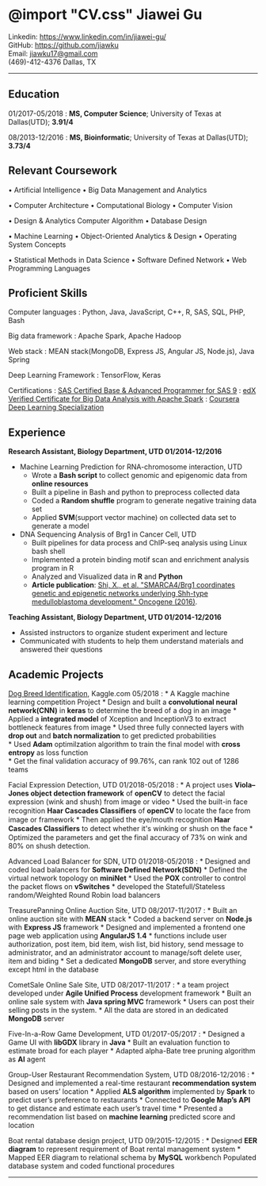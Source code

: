 @import "CV.css"
Jiawei Gu
============
Linkedin:   https://www.linkedin.com/in/jiawei-gu/ <br/>
GitHub:    https://github.com/jiawku <br/>
Email:     jiawku17@gmail.com <br/>
(469)-412-­4376
Dallas, TX
--- ---
Education
---------

01/2017-05/2018
: **MS, Computer Science**; University of Texas at Dallas(UTD); **3.91/4**

08/2013-12/2016
: **MS, Bioinformatic**; University of Texas at Dallas(UTD); **3.73/4**


Relevant Coursework
----------------
• Artificial Intelligence
• Big Data Management and Analytics

• Computer Architecture
• Computational Biology
• Computer Vision

• Design & Analytics Computer Algorithm
• Database Design

• Machine Learning
• Object-Oriented Analytics & Design
• Operating System Concepts

• Statistical Methods in Data Science
• Software Defined Network
• Web Programming Languages



Proficient Skills
--------

Computer languages
:   Python, Java, JavaScript, C++, R, SAS, SQL, PHP, Bash

Big data framework
:   Apache Spark, Apache Hadoop

Web stack
:   MEAN stack(MongoDB, Express JS, Angular JS, Node.js), Java Spring

Deep Learning Framework
:   TensorFlow, Keras

Certifications
:   [SAS Certified Base & Advanced Programmer for SAS 9](https://www.youracclaim.com/badges/29649285-43db-4ca4-89c6-5e325a059829/public_url)
:   [edX Verified Certificate for Big Data Analysis with Apache Spark](https://courses.edx.org/certificates/user/10309856/course/course-v1:BerkeleyX+CS110x+2T2016)
:   [Coursera Deep Learning Specialization](https://www.coursera.org/account/accomplishments/specialization/5VL96NJ4AGXJ)

Experience
----------
**Research Assistant, Biology Department, UTD 	01/2014-12/2016**
 * Machine Learning Prediction for RNA-chromosome interaction, UTD
    * Wrote a **Bash script** to collect genomic and epigenomic data from **online resources**
    *	Built a pipeline in Bash and python to preprocess collected data
    *	Coded a **Random shuffle** program to generate negative training data set
    *	Applied **SVM**(support vector machine) on collected data set to generate a model
* DNA Sequencing Analysis of Brg1 in Cancer Cell, UTD
    *	Built pipelines for data process and ChIP-seq analysis using Linux bash shell
    *	Implemented a protein binding motif scan and enrichment analysis program in R
    *	Analyzed and Visualized data in **R** and **Python**
    * **Article publication**: [Shi, X., et al. "SMARCA4/Brg1 coordinates genetic and epigenetic networks underlying Shh-type medulloblastoma development." Oncogene (2016)](https://www.nature.com/articles/onc2016108).

**Teaching Assistant, Biology Department, UTD 	01/2014-12/2016**
  *	Assisted instructors to organize student experiment and lecture
  *	Communicated with students to help them understand materials and answered their questions


Academic Projects
----------
[Dog Breed Identification](https://www.kaggle.com/c/dog-breed-identification), Kaggle.com 	05/2018
:   * A Kaggle machine learning competition Project
    * Design and built a **convolutional neural network(CNN)** in **keras** to determine the breed of a dog in an image
    * Applied a **integrated model** of Xception and InceptionV3 to extract bottleneck features from image
    * Used three fully connected layers with **drop out** and **batch normalization** to get predicted probabilities  
    * Used **Adam** optimilzation algorithm to train the final model with **cross entropy** as loss function  
    * Get the final validation accuracy of 99.76%, can rank 102 out of 1286 teams

Facial Expression Detection, UTD 	01/2018-05/2018
:   * A project uses **Viola–Jones object detection framework** of **openCV** to detect the facial expression (wink and shush) from image or video
    *	Used the built-in face recognition **Haar Cascades Classiﬁers** of **openCV** to locate the face from image or framework
    * Then applied the eye/mouth recognition **Haar Cascades Classiﬁers** to detect whether it's winking or shush on the face
    * Optimized the parameters and get the final accuracy of 73% on wink and 80% on shush detection.

Advanced Load Balancer for SDN, UTD 01/2018-05/2018
:   * Designed and coded load balancers for **Software Defined Network(SDN)**
    * Defined the virtual network topology on **miniNet**
    *	Used the **POX** controller to control the packet flows on **vSwitches**
    * developed the Statefull/Stateless random/Weighted Round Robin load balancers

TreasurePanning Online Auction Site, UTD 	08/2017-11/2017
:   * Built an online auction site with **MEAN** stack
    *	Coded a backend server on **Node.js** with **Express JS** framework
    *	Designed and implemented a frontend one page web application using **AngularJS 1.4**
    * functions include user authorization, post item, bid item, wish list, bid history, send message to administrator, and an administrator account to manage/soft delete user, item and biding
    *	Set a dedicated **MongoDB** server, and store everything except html in the database

CometSale Online Sale Site, UTD 	08/2017-11/2017
:   *	a team project developed under **Agile Unified Process** development framework
    *	Built an online sale system with **Java spring MVC** framework
    *	Users can post their selling posts in the system.
    * All the data are stored in an dedicated **MongoDB** server

Five-In-a-Row Game Development, UTD	01/2017-05/2017
:   *	Designed a Game UI with **libGDX** library in **Java**
    *	Built an evaluation function to estimate broad for each player
    *	Adapted alpha-Bate tree pruning algorithm as **AI** agent

Group-User Restaurant Recommendation System, UTD		08/2016-12/2016
:   *	Designed and implemented a real-time restaurant **recommendation system** based on users’ location
    *	Applied **ALS algorithm** implemented by **Spark** to predict user’s preference to restaurants
    *	Connected to **Google Map’s API** to get distance and estimate each user’s travel time
    *	Presented a recommendation list based on **machine learning** predicted score and location

Boat rental database design project, UTD	09/2015-12/2015
:   *	Designed **EER diagram** to represent requirement of Boat rental management system
    *	Mapped EER diagram to relational schema by **MySQL** workbench Populated database system and coded functional procedures

-------------------    -------------------
